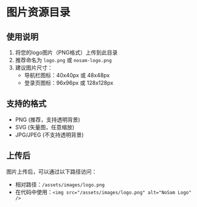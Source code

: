 # 图片资源目录

## 使用说明

1. 将您的logo图片（PNG格式）上传到此目录
2. 推荐命名为 `logo.png` 或 `nosam-logo.png`
3. 建议图片尺寸：
   - 导航栏图标：40x40px 或 48x48px
   - 登录页图标：96x96px 或 128x128px

## 支持的格式
- PNG (推荐，支持透明背景)
- SVG (矢量图，任意缩放)
- JPG/JPEG (不支持透明背景)

## 上传后
图片上传后，可以通过以下路径访问：
- 相对路径：`/assets/images/logo.png`
- 在代码中使用：`<img src="/assets/images/logo.png" alt="NoSam Logo" />`